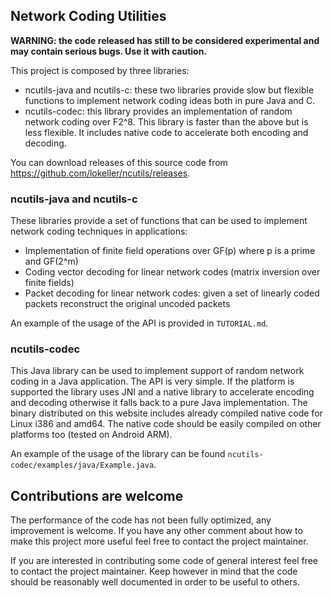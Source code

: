 ## Network Coding Utilities ##
**WARNING: the code released has still to be considered experimental and may contain serious bugs. Use it with caution.**

This project is composed by three libraries:

  * ncutils-java and ncutils-c: these two libraries provide slow but flexible functions to implement network coding ideas both in pure Java and C.
  * ncutils-codec: this library provides an implementation of random network coding over F2^8. This library is faster than the above but is less flexible. It includes native code to accelerate both encoding and decoding.

You can download releases of this source code from https://github.com/lokeller/ncutils/releases.

### ncutils-java and ncutils-c ###

These libraries provide a set of functions that can be used to implement network coding techniques in applications:

  * Implementation of finite field operations over GF(p) where p is a prime and GF(2^m)
  * Coding vector decoding for linear network codes (matrix inversion over finite fields)
  * Packet decoding for linear network codes: given a set of linearly coded packets reconstruct the original uncoded packets

An example of the usage of the API is provided in `TUTORIAL.md`.

### ncutils-codec ###

This Java library can be used to implement support of random network coding in a Java application. The API is very simple. If the platform is supported the library uses JNI and a native library to accelerate encoding and decoding otherwise it falls back to a pure Java implementation. The binary distributed on this website includes already compiled native code for Linux i386 and amd64. The native code should be easily compiled on other platforms too (tested on Android ARM).

An example of the usage of the library can be found `ncutils-codec/examples/java/Example.java`.

## Contributions are welcome ##

The performance of the code has not been fully optimized, any improvement is welcome. If you have any other comment about how to make this project more useful feel free to contact the project maintainer.

If you are interested in contributing some code of general interest feel free to contact the project maintainer. Keep however in mind that the code should be reasonably well documented in order to be useful to others.
